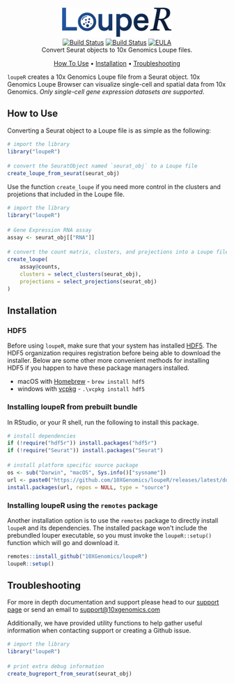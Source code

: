 <p align="center">
  <img src="misc/assets/logo.svg" width="50%" alt="loupeR - convert Seurat objects to Loupe files"><br>
  <a href="https://github.com/10XGenomics/loupeR/actions?query=workflow%3Acheck"><img src="https://github.com/10XGenomics/loupeR/actions/workflows/check.yml/badge.svg" alt="Build Status"></a>
  <a href="https://github.com/10XGenomics/loupeR/releases/latest"><img src="https://img.shields.io/badge/latest_release-green" alt="Build Status"></a>
  <a href="https://10xgen.com/EULA"><img src="https://img.shields.io/badge/EULA-purple" alt="EULA"></a>
  <br>
  Convert Seurat objects to 10x Genomics Loupe files.
</p>

<p align="center">
  <a href="#how-to-use">How To Use</a> •
  <a href="#installation">Installation</a> • 
  <a href="#troubleshooting">Troubleshooting</a>
</p>

`loupeR` creates a 10x Genomics Loupe file from a Seurat object. 10x Genomics Loupe Browser can visualize single-cell and spatial data from 10x Genomics.  *Only single-cell gene expression datasets are supported*.

## How to Use

Converting a Seurat object to a Loupe file is as simple as the following:

```R
# import the library
library("loupeR")

# convert the SeuratObject named `seurat_obj` to a Loupe file
create_loupe_from_seurat(seurat_obj)
```

Use the function `create_loupe` if you need more control in the clusters and projetions that included in the Loupe file.

```R
# import the library
library("loupeR")

# Gene Expression RNA assay
assay <- seurat_obj[["RNA"]]

# convert the count matrix, clusters, and projections into a Loupe file
create_loupe(
    assay@counts,
    clusters = select_clusters(seurat_obj),
    projections = select_projections(seurat_obj)
)
```

## Installation

### HDF5

Before using `loupeR`, make sure that your system has installed [HDF5](https://www.hdfgroup.org/downloads/hdf5).  The HDF5 organization requires registration before being able to download the installer.  Below are some other more convenient methods for installing HDF5 if you happen to have these package managers installed.

- macOS with [Homebrew](https://brew.sh/) - `brew install hdf5` <br>
- windows with [vcpkg](https://vcpkg.io/en/index.html) - `.\vcpkg install hdf5`

### Installing loupeR from prebuilt bundle

In RStudio, or your R shell, run the following to install this package.

```r
# install dependencies
if (!require("hdf5r")) install.packages("hdf5r")
if (!require("Seurat")) install.packages("Seurat")

# install platform specific source package
os <- sub("Darwin", "macOS", Sys.info()["sysname"])
url <- paste0("https://github.com/10XGenomics/loupeR/releases/latest/download/loupeR_", os, ".tar.gz")
install.packages(url, repos = NULL, type = "source")
```

### Installing loupeR using the `remotes` package

Another installation option is to use the `remotes` package to directly install `loupeR` and its dependencies.  The installed package won't include the prebundled louper executable, so you must invoke the `loupeR::setup()` function which will go and download it.

``` r
remotes::install_github("10XGenomics/loupeR")
loupeR::setup()
```

## Troubleshooting

For more in depth documentation and support please head to our [support page](https://10xgen.com/louper) or send an email to [support@10xgenomics.com](mailto:support@10xgenomics.com)

Additionally, we have provided utility functions to help gather useful information when contacting support or creating a Github issue.

```R
# import the library
library("loupeR")

# print extra debug information
create_bugreport_from_seurat(seurat_obj)
```
